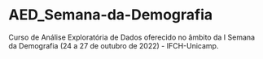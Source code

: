 # AED_Semana-da-Demografia
Curso de Análise Exploratória de Dados oferecido no âmbito da I Semana da Demografia (24 a 27 de outubro de 2022) - IFCH-Unicamp.
